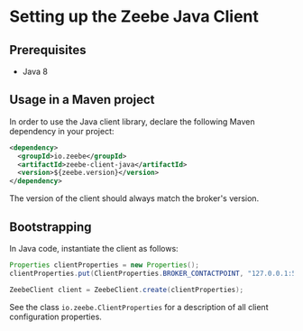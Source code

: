 # Setting up the Zeebe Java Client

## Prerequisites

* Java 8

## Usage in a Maven project

In order to use the Java client library, declare the following Maven dependency in your project:

```xml
<dependency>
  <groupId>io.zeebe</groupId>
  <artifactId>zeebe-client-java</artifactId>
  <version>${zeebe.version}</version>
</dependency>
```

The version of the client should always match the broker's version.


## Bootstrapping

In Java code, instantiate the client as follows:

```java
Properties clientProperties = new Properties();
clientProperties.put(ClientProperties.BROKER_CONTACTPOINT, "127.0.0.1:51015");

ZeebeClient client = ZeebeClient.create(clientProperties);
```

See the class `io.zeebe.ClientProperties` for a description of all client configuration properties.
